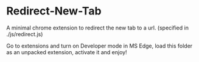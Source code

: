 # Redirect-New-Tab
A minimal chrome extension to redirect the new tab to a url. (specified in ./js/redirect.js)

Go to extensions and turn on Developer mode in MS Edge, load this folder as an unpacked extension, activate it and enjoy!
